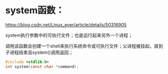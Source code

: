 # system函数：

https://blog.csdn.net/Linux_ever/article/details/50316905

system执行参数中的可执行文件；也是运行起来另外一个进程；

调用该函数会创建一个shell来执行系统命令或可执行文件；父进程被挂起，直到子进程结束且system()调用返回；

```c
#include <stdlib.h>
int system(const char *command);
```

